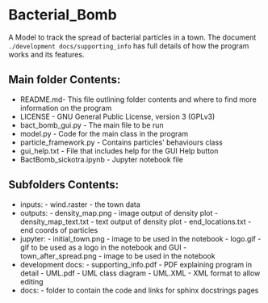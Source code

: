 # Bacterial_Bomb

A Model to track the spread of bacterial particles in a town.
The document `./development docs/supporting_info` has full details of how the program works
and its features. 

## Main folder Contents:
* README.md- This file outlining folder contents and where to find more information on the program
* LICENSE - GNU General Public License, version 3 (GPLv3)
* bact_bomb_gui.py - The main file to be run
* model.py - Code for the main class in the program
* particle_framework.py - Contains particles' behaviours class
* gui_help.txt - File that includes help for the GUI Help button
* BactBomb_sickotra.ipynb - Jupyter notebook file 

## Subfolders Contents:
* inputs:
      - wind.raster - the town data
* outputs:
      - density_map.png - image output of density plot
	  - density_map_text.txt - text output of density plot
	  - end_locations.txt - end coords of particles
* jupyter:
      - initial_town.png - image to be used in the notebook
	  - logo.gif - gif to be used as a logo in the notebook and GUI
	  - town_after_spread.png - image to be used in the notebook
* development docs:
      - supporting_info.pdf - PDF explaining program in detail 
	  - UML.pdf - UML class diagram
	  - UML.XML - XML format to allow editing 
* docs:
      - folder to contain the code and links for sphinx docstrings pages 


